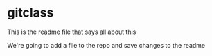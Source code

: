# gitclass

This is the readme file that says all about this

We're going to add a file to the repo and save changes to the readme
